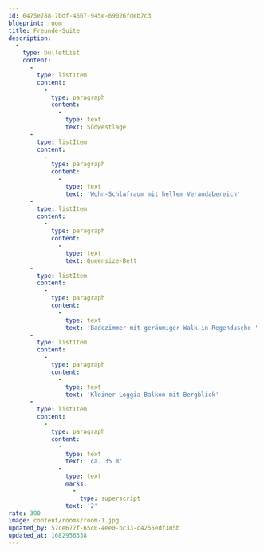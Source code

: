```yaml
---
id: 6475e788-7bdf-4667-945e-69026fdeb7c3
blueprint: room
title: Freunde-Suite
description:
  -
    type: bulletList
    content:
      -
        type: listItem
        content:
          -
            type: paragraph
            content:
              -
                type: text
                text: Südwestlage
      -
        type: listItem
        content:
          -
            type: paragraph
            content:
              -
                type: text
                text: 'Wohn-Schlafraum mit hellem Verandabereich'
      -
        type: listItem
        content:
          -
            type: paragraph
            content:
              -
                type: text
                text: Queensize-Bett
      -
        type: listItem
        content:
          -
            type: paragraph
            content:
              -
                type: text
                text: 'Badezimmer mit geräumiger Walk-in-Regendusche '
      -
        type: listItem
        content:
          -
            type: paragraph
            content:
              -
                type: text
                text: 'Kleiner Loggia-Balkon mit Bergblick'
      -
        type: listItem
        content:
          -
            type: paragraph
            content:
              -
                type: text
                text: 'ca. 35 m'
              -
                type: text
                marks:
                  -
                    type: superscript
                text: '2'
rate: 390
image: content/rooms/room-1.jpg
updated_by: 57ce677f-65c0-4ee0-bc33-c4255edf305b
updated_at: 1682956338
---
```


